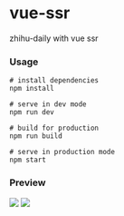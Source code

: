 # vue-ssr
zhihu-daily with vue ssr

### Usage
```
# install dependencies
npm install

# serve in dev mode
npm run dev

# build for production
npm run build

# serve in production mode
npm start
```

### Preview
![](http://ooqymz3vm.bkt.clouddn.com/vue-ssr-1.png)
![](http://ooqymz3vm.bkt.clouddn.com/vue-ssr-2.png)
